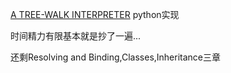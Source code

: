 [A TREE-WALK INTERPRETER](http://www.craftinginterpreters.com/a-tree-walk-interpreter.html) python实现

时间精力有限基本就是抄了一遍...

还剩Resolving and Binding,Classes,Inheritance三章